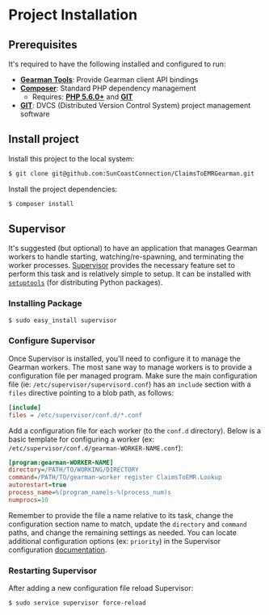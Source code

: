 # Project Installation

## Prerequisites

It's required to have the following installed and configured to run:

- [**Gearman Tools**](gearman.org): Provide Gearman client API bindings
- [**Composer**](getcomposer.org): Standard PHP dependency management
    - Requires: [**PHP 5.6.0+**](php.net) and [**GIT**](git-scm.com)
- [**GIT**](git-scm.com): DVCS (Distributed Version Control System) project
management software

## Install project

Install this project to the local system:
```bash
$ git clone git@github.com:SunCoastConnection/ClaimsToEMRGearman.git
```

Install the project dependencies:
```bash
$ composer install
```

## Supervisor

It's suggested (but optional) to have an application that manages Gearman
workers to handle starting, watching/re-spawning, and terminating the worker
processes. [Supervisor](http://supervisord.org/) provides the necessary feature
set to perform this task and is relatively simple to setup. It can be installed
with [`setuptools`](https://pypi.python.org/pypi/setuptools) (for distributing
Python packages).

### Installing Package

```bash
$ sudo easy_install supervisor
```

### Configure Supervisor

Once Supervisor is installed, you'll need to configure it to manage the Gearman
workers. The most sane way to manage workers is to provide a configuration file
per managed program.  Make sure the main configuration file (ie:
`/etc/supervisor/supervisord.conf`) has an `include` section with a `files`
directive pointing to a blob path, as follows:

```ini
[include]
files = /etc/supervisor/conf.d/*.conf
```

Add a configuration file for each worker (to the `conf.d` directory). Below is a
basic template for configuring a worker
(ex: `/etc/supervisor/conf.d/gearman-WORKER-NAME.conf`):

```ini
[program:gearman-WORKER-NAME]
directory=/PATH/TO/WORKING/DIRECTORY
command=/PATH/TO/gearman-worker register ClaimsToEMR.Lookup
autorestart=true
process_name=%(program_name)s-%(process_num)s
numprocs=10
```

Remember to provide the file a name relative to its task, change the
configuration section name to match, update the `directory` and `command` paths,
and change the remaining settings as needed.  You can locate additional
configuration options (ex: `priority`) in the Supervisor configuration
[documentation](http://supervisord.org/configuration.html#program-x-section-settings).

### Restarting Supervisor

After adding a new configuration file reload Supervisor:

```bash
$ sudo service supervisor force-reload
```

